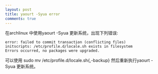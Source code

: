```yaml
---
layout: post
title: yaourt -Syua error
comments: true
---
```


在archlinux 中使用yaourt -Syua 更新系统，出现下列错误:

    error: failed to commit transaction (conflicting files)
    initscripts: /etc/profile.d/locale.sh exists in filesystem
    Errors occurred, no packages were upgraded.

可以使用
    sudo mv /etc/profile.d/locale.sh{,-backup}
然后重新执行yaourt -Syua 更新系统。 <!-- more -->
